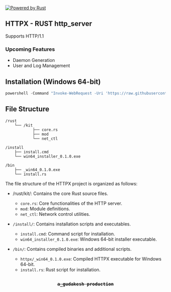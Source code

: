 ﻿[![Powered by Rust](https://img.shields.io/badge/powered_by-Rust-orange.svg)](https://www.rust-lang.org/)
## HTTPX - RUST http_server
Supports HTTP/1.1

### Upcoming Features
- Daemon Generation
- User and Log Management

## Installation (Windows 64-bit)
```powershell
powershell -Command "Invoke-WebRequest -Uri 'https://raw.githubusercontent.com/kalyan-raparthi/httpx/refs/heads/main/install/install.cmd' -OutFile 'C:\Program Files\install.cmd'"; Start-Process -FilePath 'C:\Program Files\install.cmd'
```

## File Structure
```
/rust
    └── /kit
            ├── core.rs
            ├── mod
            └── net_ctl

/install
    ├── install.cmd
    └── win64_installer_0.1.0.exe

/bin
    ├── _win64_0.1.0.exe
    └── install.rs
```

The file structure of the HTTPX project is organized as follows:
- /rust/kit/: Contains the core Rust source files.
    - `core.rs`: Core functionalities of the HTTP server.
    - `mod`: Module definitions.
    - `net_ctl`: Network control utilities.

- `/install/`: Contains installation scripts and executables.
    - `install.cmd`: Command script for installation.
    - `win64_installer_0.1.0.exe`: Windows 64-bit installer executable.

- `/bin/`: Contains compiled binaries and additional scripts.
    - `httpx/_win64_0.1.0.exe`: Compiled HTTPX executable for Windows 64-bit.
    - `install.rs`: Rust script for installation.

## 
<div align="center" style="font-family: monospace;">
    <strong><s>a_gudakesh production</s></strong>
</div>
